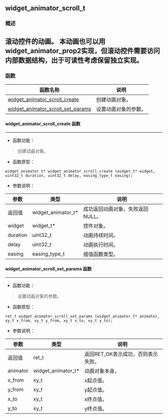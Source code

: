 ## widget\_animator\_scroll\_t
### 概述
滚动控件的动画。
本动画也可以用widget_animator_prop2实现，但滚动控件需要访问内部数据结构，出于可读性考虑保留独立实现。
----------------------------------
### 函数
<p id="widget_animator_scroll_t_methods">

| 函数名称 | 说明 | 
| -------- | ------------ | 
| <a href="#widget_animator_scroll_t_widget_animator_scroll_create">widget\_animator\_scroll\_create</a> | 创建动画对象。 |
| <a href="#widget_animator_scroll_t_widget_animator_scroll_set_params">widget\_animator\_scroll\_set\_params</a> | 设置动画对象的参数。 |
#### widget\_animator\_scroll\_create 函数
-----------------------

* 函数功能：

> <p id="widget_animator_scroll_t_widget_animator_scroll_create">创建动画对象。

* 函数原型：

```
widget_animator_t* widget_animator_scroll_create (widget_t* widget, uint32_t duration, uint32_t delay, easing_type_t easing);
```

* 参数说明：

| 参数 | 类型 | 说明 |
| -------- | ----- | --------- |
| 返回值 | widget\_animator\_t* | 成功返回动画对象，失败返回NULL。 |
| widget | widget\_t* | 控件对象。 |
| duration | uint32\_t | 动画持续时间。 |
| delay | uint32\_t | 动画执行时间。 |
| easing | easing\_type\_t | 插值函数类型。 |
#### widget\_animator\_scroll\_set\_params 函数
-----------------------

* 函数功能：

> <p id="widget_animator_scroll_t_widget_animator_scroll_set_params">设置动画对象的参数。

* 函数原型：

```
ret_t widget_animator_scroll_set_params (widget_animator_t* animator, xy_t x_from, xy_t y_from, xy_t x_to, xy_t y_to);
```

* 参数说明：

| 参数 | 类型 | 说明 |
| -------- | ----- | --------- |
| 返回值 | ret\_t | 返回RET\_OK表示成功，否则表示失败。 |
| animator | widget\_animator\_t* | 动画对象本身。 |
| x\_from | xy\_t | x起点值。 |
| y\_from | xy\_t | y起点值。 |
| x\_to | xy\_t | x终点值。 |
| y\_to | xy\_t | y终点值。 |
